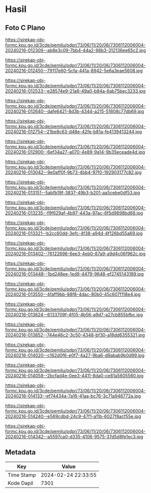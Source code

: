 # Hasil

## Foto C Plano

https://sirekap-obj-formc.kpu.go.id/3cde/pemilu/pdpr/73/06/11/20/06/7306112006004-20240216-012309--ab8e3c09-7bb4-44a2-98b3-312136ee65c2.jpg

https://sirekap-obj-formc.kpu.go.id/3cde/pemilu/pdpr/73/06/11/20/06/7306112006004-20240216-012450--79117e60-5cfa-441a-8942-5e6a3eae5608.jpg

https://sirekap-obj-formc.kpu.go.id/3cde/pemilu/pdpr/73/06/11/20/06/7306112006004-20240216-012533--e28574e9-21a6-49a0-b84a-6ab75bec3233.jpg

https://sirekap-obj-formc.kpu.go.id/3cde/pemilu/pdpr/73/06/11/20/06/7306112006004-20240216-012640--dafe6421-8d3b-4344-a215-51608c77db69.jpg

https://sirekap-obj-formc.kpu.go.id/3cde/pemilu/pdpr/73/06/11/20/06/7306112006004-20240216-012754--21be8c63-d48e-42fe-b81a-fe4139413244.jpg

https://sirekap-obj-formc.kpu.go.id/3cde/pemilu/pdpr/73/06/11/20/06/7306112006004-20240216-012900--6ef34a27-a070-4e89-9a14-9b35eceade4d.jpg

https://sirekap-obj-formc.kpu.go.id/3cde/pemilu/pdpr/73/06/11/20/06/7306112006004-20240216-013042--9e0aff0f-9b73-4bb4-97f0-192903177c82.jpg

https://sirekap-obj-formc.kpu.go.id/3cde/pemilu/pdpr/73/06/11/20/06/7306112006004-20240216-013151--5abfb19f-3837-49b3-b201-aa5cebe0df53.jpg

https://sirekap-obj-formc.kpu.go.id/3cde/pemilu/pdpr/73/06/11/20/06/7306112006004-20240216-013235--f9f629af-4b97-443a-97ac-6f5d9898bd68.jpg

https://sirekap-obj-formc.kpu.go.id/3cde/pemilu/pdpr/73/06/11/20/06/7306112006004-20240216-013321--b2cc60dd-3efc-4f38-a94d-4f126bd55a69.jpg

https://sirekap-obj-formc.kpu.go.id/3cde/pemilu/pdpr/73/06/11/20/06/7306112006004-20240216-013402--76122696-6ee3-4eb0-87a9-a9d4c06f962c.jpg

https://sirekap-obj-formc.kpu.go.id/3cde/pemilu/pdpr/73/06/11/20/06/7306112006004-20240216-013448--1bd248ee-1ed9-4479-9648-ef2745143189.jpg

https://sirekap-obj-formc.kpu.go.id/3cde/pemilu/pdpr/73/06/11/20/06/7306112006004-20240216-013550--4faff9bb-88f8-4dac-80b0-45c607f118e4.jpg

https://sirekap-obj-formc.kpu.go.id/3cde/pemilu/pdpr/73/06/11/20/06/7306112006004-20240216-013624--6133709f-4f05-4b56-a9d7-a27cb855bfbc.jpg

https://sirekap-obj-formc.kpu.go.id/3cde/pemilu/pdpr/73/06/11/20/06/7306112006004-20240216-013852--744e46c2-3c50-4348-bf30-a18dd6355321.jpg

https://sirekap-obj-formc.kpu.go.id/3cde/pemilu/pdpr/73/06/11/20/06/7306112006004-20240216-014020--c162d0f6-e0f7-4a27-9ba6-d9abab9b0d99.jpg

https://sirekap-obj-formc.kpu.go.id/3cde/pemilu/pdpr/73/06/11/20/06/7306112006004-20240216-014058--2bcfad4e-0ee3-4411-8da0-ce81a5605560.jpg

https://sirekap-obj-formc.kpu.go.id/3cde/pemilu/pdpr/73/06/11/20/06/7306112006004-20240216-014133--ef74434a-7a16-41aa-bc76-3c71a946772a.jpg

https://sirekap-obj-formc.kpu.go.id/3cde/pemilu/pdpr/73/06/11/20/06/7306112006004-20240216-014240--e569cdbd-24c9-47f1-a11b-6027f8acf55e.jpg

https://sirekap-obj-formc.kpu.go.id/3cde/pemilu/pdpr/73/06/11/20/06/7306112006004-20240216-014342--a5597ca0-d335-4106-9575-37d5d8fe1ec3.jpg


## Metadata

| Key        | Value               |
| ---------- | ------------------- |
| Time Stamp | 2024-02-24 22:33:55 |
| Kode Dapil | 7301                |



